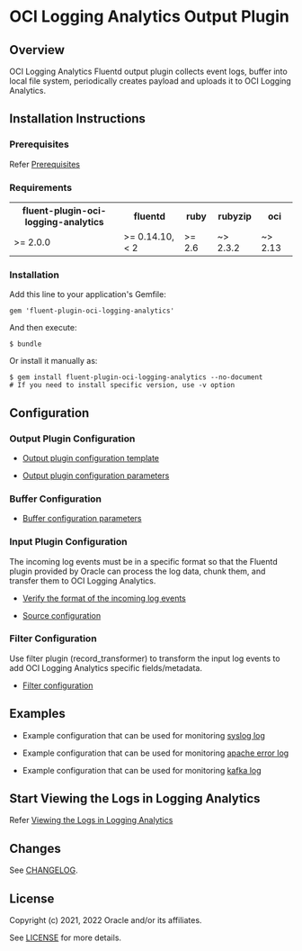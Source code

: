 # OCI Logging Analytics Output Plugin


## Overview

OCI Logging Analytics Fluentd output plugin collects event logs, buffer into local file system, periodically creates payload and uploads it to OCI Logging Analytics.

## Installation Instructions

### Prerequisites

Refer [Prerequisites](https://docs.oracle.com/en/learn/oci_logging_analytics_fluentd/#prerequisites)

### Requirements

<table>
  <tr>
    <th>fluent-plugin-oci-logging-analytics</th>
    <th>fluentd</th>
    <th>ruby</th>
    <th>rubyzip</th>
    <th>oci</th>
  </tr>
  <tr>
    <td>>= 2.0.0</td>
    <td>>= 0.14.10, < 2 </td>
    <td>>= 2.6</td>
    <td>~> 2.3.2 </td>
    <td>~> 2.13</td>
  </tr>
</table>

### Installation

Add this line to your application's Gemfile:

    gem 'fluent-plugin-oci-logging-analytics'
   
And then execute:

    $ bundle
   
Or install it manually as:

    $ gem install fluent-plugin-oci-logging-analytics --no-document
    # If you need to install specific version, use -v option
   

## Configuration
 
### Output Plugin Configuration

   - [Output plugin configuration template](https://docs.oracle.com/en/learn/oci_logging_analytics_fluentd/#create-the-fluentd-configuration-file)

   - [Output plugin configuration parameters](https://docs.oracle.com/en/learn/oci_logging_analytics_fluentd/#output-plugin-configuration-parameters)

### Buffer Configuration

   - [Buffer configuration parameters](https://docs.oracle.com/en/learn/oci_logging_analytics_fluentd/#buffer-configuration-parameters)

### Input Plugin Configuration 

The incoming log events must be in a specific format so that the Fluentd plugin provided by Oracle can process the log data, chunk them, and transfer them to OCI Logging Analytics.
 
   - [Verify the format of the incoming log events](https://docs.oracle.com/en/learn/oci_logging_analytics_fluentd/#verify-the-format-of-the-incoming-log-events)
   
   - [Source configuration](https://docs.oracle.com/en/learn/oci_logging_analytics_fluentd/#source--input-plugin-configuration)

### Filter Configuration

Use filter plugin (record_transformer) to transform the input log events to add OCI Logging Analytics specific fields/metadata.

   - [Filter configuration](https://docs.oracle.com/en/learn/oci_logging_analytics_fluentd/#filter-configuration)


## Examples

   - Example configuration that can be used for monitoring [syslog log](examples/syslog.conf)

   - Example configuration that can be used for monitoring [apache error log](examples/apache.conf)

   - Example configuration that can be used for monitoring [kafka log](examples/kafka.conf)



## Start Viewing the Logs in Logging Analytics

Refer [Viewing the Logs in Logging Analytics](https://docs.oracle.com/en/learn/oci_logging_analytics_fluentd/#start-viewing-the-logs-in-logging-analytics)


## Changes

See [CHANGELOG](CHANGELOG.md).

## License

Copyright (c) 2021, 2022  Oracle and/or its affiliates.

See [LICENSE](LICENSE.txt) for more details.

